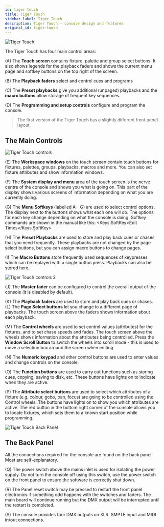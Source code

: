 ```yaml
---
id: tiger-touch
title: Tiger Touch
sidebar_label: Tiger Touch
description: Tiger Touch - console design and features
original_id: tiger-touch
---
```


![Tiger Touch](/docs/images/Tiger-Touch.png)

The Tiger Touch has four main control areas:

\(A\) The **Touch screen** contains fixture, palette and group select buttons.
It also shows legends for the playback faders and shows the current menu
page and softkey buttons on the top right of the screen.

\(B\) The **Playback faders** select and control cues and programs

\(C\) The **Preset playbacks** give you additional (unpaged) playbacks and the
**macro buttons** allow storage of frequent key sequences.

\(D\) The **Programming and setup controls** configure and program the
console.

> The first version of the Tiger Touch has a slightly different
front panel layout.


## The Main Controls

![Tiger Touch controls](/docs/images/Tiger-Touch-controls.png)

\(E\) The **Workspace windows** on the touch screen contain touch buttons for
fixtures, palettes, groups, playbacks, macros and more. You can also set
fixture attributes and show information windows.

\(F\) The **System display and menu** area of the touch screen is the nerve
centre of the console and shows you what is going on. This part of the
display shows various screens of information depending on what you are
currently doing.

\(G\) The **Menu Softkeys** (labelled A - G) are used to select control
options. The display next to the buttons shows what each one will do.
The options for each key change depending on what the console is doing.
Softkey commands are shown in the manual like this:
<Keys.SoftKey>Edit Times</Keys.SoftKey>

\(H\) The **Preset Playbacks** are used to store and play back cues or chases
that you need frequently. These playbacks are not changed by the page
select buttons, but you can assign macro buttons to change pages.

\(I\) The **Macro Buttons** store frequently used sequences of keypresses
which can be replayed with a single button press. Playbacks can also be
stored here.

![Tiger Touch controls 2](/docs/images/Tiger-Touch-controls-2.png)

\(J\) The **Master fader** can be configured to control the overall output of the console
(it is disabled by default).

\(K\) The **Playback faders** are used to store and play back cues or chases.
\(L\) The **Page Select buttons** let you change to a different page of
playbacks. The touch screen above the faders shows information about
each playback.

\(M\) The **Control wheels** are used to set control values (attributes) for
the fixtures, and to set chase speeds and fades. The touch screen above
the wheels shows information about the attributes being controlled.
Press the **Window Scroll Button** to switch the wheels into scroll mode - this is 
used to move a selection box around the screen when editing.

\(N\) The **Numeric keypad** and other control buttons are used to enter
values and change controls on the console.

\(O\) The **Function buttons** are used to carry out functions such as
storing cues, copying, saving to disk, etc. These buttons have lights on
to indicate when they are active.

\(P\) The **Attribute select buttons** are used to select which attributes of
a fixture (e.g. colour, gobo, pan, focus) are going to be controlled
using the Control wheels. The buttons have lights on to show you which
attributes are active. The red button in the bottom right corner of the console allows you to locate
fixtures, which sets them to a known start position while programming.

![Tiger Touch Back Panel](/docs/images/Tiger-Touch-Back-Panel.png)

## The Back Panel

All the connections required for the console are found on the back
panel. Most are self-explanatory.

\(Q\) The power switch above the mains inlet is used for isolating the
    power supply. Do not turn the console off using this switch, use the power
	switch on the front panel to ensure the software is correctly shut down.

\(R\) The Panel reset switch may be pressed to restart the front panel
    electronics if something odd happens with the switches and faders.
    The main board will continue running but the DMX output will be
    interrupted until the restart is completed.

\(S\) The console provides four DMX outputs on XLR, SMPTE input and MIDI in/out connections.
